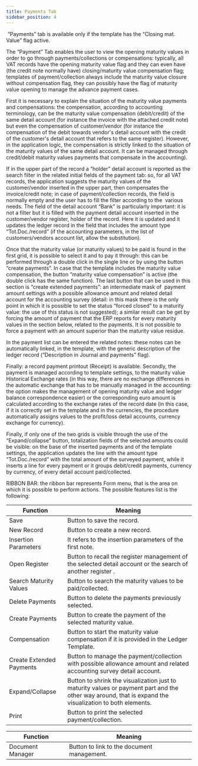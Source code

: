 ```yaml
---
title: Payments Tab
sidebar_position: 4
---
```


 “Payments” tab is available only if the template has the “Closing mat. Value” flag active.

The “Payment” Tab enables the user to view the opening maturity values in order to go through payments/collections or compensations: typically, all VAT records have the opening maturity value flag and they can even have  (the credit note normally have) closing/maturity value compensation flag; templates of payment/collection always include the maturity value closure without compensation flag, they can possibly have the flag of maturity value opening to manage the advance payment cases.

First it is necessary to explain the situation of the maturity value payments and compensations: the compensation, according to accounting terminology, can be the maturity value compensation (debit/credit) of the same detail account (for instance the invoice with the attached credit note) but even the compensation of customer/vendor (for instance the compensation of the debit towards vendor's detail account with the credit of the customer's detail account that refers to the same register). However, in the application logic, the compensation is strictly linked to the situation of the maturity values of the same detail account. It can be managed through credit/debit maturity values payments that compensate in the accounting).

If in the upper part of the record a “holder” detail account is reported as the search filter in the related initial fields of the payment tab: so, for all VAT records, the application suggests the maturity values of the customer/vendor inserted in the upper part, then compensates the invoice/credit note; in case of payment/collection records, the field is normally empty and the user has to fill the filter according to the  various needs. The field of the detail account “Bank" is particularly important: it is not a filter but it is filled with the payment detail account inserted in the customer/vendor register, holder of the record. Here it is updated and it updates the ledger record in the field that includes the amount type “Tot.Doc./record” (if the accounting parameters, in the list of customers/vendors account list, allow the substitution).

Once that the maturity value (or maturity values) to be paid is found in the first grid, it is possible to select it and to pay it through: this can be performed through a double click in the single line or by using the button “create payments”. In case that the template includes the maturity value compensation, the button “maturity value compensation” is active (the double click has the same function). The last button that can be used in this section is “create extended payments”: an intermediate mask of  payment amount settings with a possible allowance amount and related detail account for the accounting survey (detail: in this mask there is the only point in which it is possible to set the status “forced closed” to a maturity value: the use of this status is not suggested); a similar result can be get by forcing the amount of payment that the ERP reports for every maturity values in the section below, related to the payments. It is not possible to force a payment with an amount superior than the maturity value residue.

In the payment list can be entered the related notes: these notes can be automatically linked, in the template, with the generic description of the ledger record (“Description in Journal and payments” flag).

Finally: a record payment printout (Receipt) is available. Secondly, the payment is managed according to template settings, to the maturity value Historical Exchange rates (in this way, there are no exchange differences in the automatic exchange that has to be manually managed in the accounting: the option makes the management of opening maturity value and ledger balance correspondence easier) or the corresponding euro amount is calculated according to the exchange rates of the record date (in this case, if it is correctly set in the template and in the currencies, the procedure automatically assigns values to the profit/loss detail accounts, currency exchange for currency).

Finally, if only one of the two grids is visible through the use of the “Expand/collapse” button, totalization fields of the selected amounts could be visible: on the base of the inserted payments and of the template settings, the application updates the line with the amount type “Tot.Doc./record” with the total amount of the surveyed payment, while it inserts a line for every payment or it groups debit/credit payments, currency by currency, of every detail account paid/collected.

RIBBON BAR: the ribbon bar represents Form menu, that is the area on which it is possible to perform actions. The possible features list is the following:



| Function | Meaning |
| --- | --- |
| Save | Button to save the record. |
| New Record | Button to create a new record. |
| Insertion Parameters | It refers to the insertion parameters of the first note. |
| Open Register | Button to recall the register management of the selected detail account or the search of another register . |
| Search Maturity Values | Button to search the maturity values to be paid/collected. |
| Delete Payments | Button to delete the payments previously selected. |
| Create Payments | Button to create the payment of the selected maturity value. |
| Compensation | Button to start the maturity value compensation if it is provided in the Ledger Template. |
| Create Extended Payments | Button to manage the payment/collection with possible allowance amount and related accounting survey detail account. |
| Expand/Collapse | Button to shrink the visualization just to maturity values or payment part and the other way around, that is expand the visualization to both elements. |
| Print | Button to print the selected payment/collection. |



| Function | Meaning |
| --- | --- |
| Document Manager | Button to link to the document management. |






